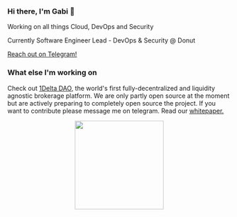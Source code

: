 ### Hi there, I'm Gabi 👋

Working on all things Cloud, DevOps and Security 

Currently Software Engineer Lead - DevOps & Security @ Donut

[Reach out on Telegram!](https://t.me/gabileibo)

### What else I'm working on 
Check out [1Delta DAO](https://www.1delta.io), the world's first fully-decentralized and liquidity agnostic brokerage platform. We are only partly open source at the moment but are actively preparing to completely open source the project. If you want to contribute please message me on telegram. Read our [whitepaper.](https://drive.google.com/file/d/1Jop2_k7edf7l_ESYV-T-BakzlO_pCGux/view)


<p align="center">
  <img src="https://media.giphy.com/media/xQ9sXUTZQ9jYtawgQ4/giphy.gif" width="200">
</p>
